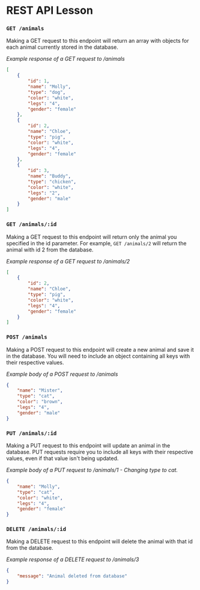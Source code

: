 # REST API Lesson

### `GET /animals`  
Making a GET request to this endpoint will return an array with objects for each animal currently stored in the database.

_Example response of a GET request to /animals_
```json
[
    {
        "id": 1,
        "name": "Molly",
        "type": "dog",
        "color": "white",
        "legs": "4",
        "gender": "female"
    },
    {
        "id": 2,
        "name": "Chloe",
        "type": "pig",
        "color": "white",
        "legs": "4",
        "gender": "female"
    },
    {
        "id": 3,
        "name": "Buddy",
        "type": "chicken",
        "color": "white",
        "legs": "2",
        "gender": "male"
    }
]
```
### `GET /animals/:id`  
Making a GET request to this endpoint will return only the animal you specified in the id parameter. For example, `GET /animals/2` will return the animal with id 2 from the database.  

_Example response of a GET request to /animals/2_
```json
[
    {
        "id": 2,
        "name": "Chloe",
        "type": "pig",
        "color": "white",
        "legs": "4",
        "gender": "female"
    }
]
```
### `POST /animals`  
Making a POST request to this endpoint will create a new animal and save it in the database. You will need to include an object containing all keys with their respective values.  

_Example body of a POST request to /animals_
```json
{
    "name": "Mister",
    "type": "cat",
    "color": "brown",
    "legs": "4",
    "gender": "male"
}
```
### `PUT /animals/:id`  
Making a PUT request to this endpoint will update an animal in the database. PUT requests require you to include all keys with their respective values, even if that value isn't being updated.  

_Example body of a PUT request to /animals/1 - Changing type to cat._
```json
{
    "name": "Molly",
    "type": "cat",
    "color": "white",
    "legs": "4",
    "gender": "female"
}
```
### `DELETE /animals/:id`  
Making a DELETE request to this endpoint will delete the animal with that id from the database.

_Example response of a DELETE request to /animals/3_
```json
{
    "message": "Animal deleted from database"
}
```
